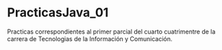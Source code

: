 # PracticasJava_01
Practicas correspondientes al primer parcial del cuarto cuatrimentre de la carrera de Tecnologias de la Información y Comunicación.
